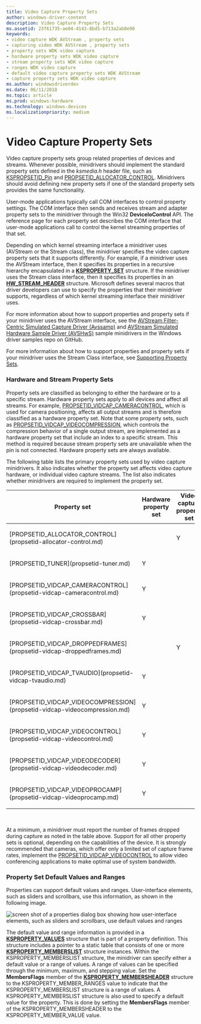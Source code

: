 ```yaml
---
title: Video Capture Property Sets
author: windows-driver-content
description: Video Capture Property Sets
ms.assetid: 23f61735-ae04-4143-8bd5-b713a2ab0e90
keywords:
- video capture WDK AVStream , property sets
- capturing video WDK AVStream , property sets
- property sets WDK video capture
- hardware property sets WDK video capture
- stream property sets WDK video capture
- ranges WDK video capture
- default video capture property sets WDK AVStream
- capture property sets WDK video capture
ms.author: windowsdriverdev
ms.date: 06/11/2018
ms.topic: article
ms.prod: windows-hardware
ms.technology: windows-devices
ms.localizationpriority: medium
---
```


# Video Capture Property Sets


Video capture property sets group related properties of devices and streams. Whenever possible, minidrivers should implement the standard property sets defined in the *ksmedia.h* header file, such as [KSPROPSETID\_Pin](kspropsetid-pin.md) and [PROPSETID\_ALLOCATOR\_CONTROL](propsetid-allocator-control.md). Minidrivers should avoid defining new property sets if one of the standard property sets provides the same functionality.

User-mode applications typically call COM interfaces to control property settings. The COM interface then sends and receives stream and adapter property sets to the minidriver through the Win32 **DeviceIoControl** API. The reference page for each property set describes the COM interface that user-mode applications call to control the kernel streaming properties of that set.

Depending on which kernel streaming interface a minidriver uses (AVStream or the Stream class), the minidriver specifies the video capture property sets that it supports differently. For example, if a minidriver uses the AVStream interface, then it specifies its properties in a recursive hierarchy encapsulated in a [**KSPROPERTY\_SET**](https://docs.microsoft.com/windows-hardware/drivers/ddi/content/ks/ns-ks-ksproperty_set) structure. If the minidriver uses the Stream class interface, then it specifies its properties in an [**HW\_STREAM\_HEADER**](https://docs.microsoft.com/windows-hardware/drivers/ddi/content/strmini/ns-strmini-_hw_stream_header) structure. Microsoft defines several macros that driver developers can use to specify the properties that their minidriver supports, regardless of which kernel streaming interface their minidriver uses.

For more information about how to support properties and property sets if your minidriver uses the AVStream interface, see the [AVStream Filter-Centric Simulated Capture Driver (Avssamp)](https://github.com/Microsoft/Windows-driver-samples/tree/master/avstream/avssamp) and [AVStream Simulated Hardware Sample Driver (AVSHwS)](https://github.com/Microsoft/Windows-driver-samples/tree/master/avstream/avshws) sample minidrivers in the Windows driver samples repo on GitHub.

For more information about how to support properties and property sets if your minidriver uses the Stream Class interface, see [Supporting Property Sets](supporting-property-sets.md).

### Hardware and Stream Property Sets

Property sets are classified as belonging to either the hardware or to a specific stream. Hardware property sets apply to all devices and affect all streams. For example, [PROPSETID\_VIDCAP\_CAMERACONTROL](propsetid-vidcap-cameracontrol.md), which is used for camera positioning, affects all output streams and is therefore classified as a hardware property set. Note that some property sets, such as [PROPSETID\_VIDCAP\_VIDEOCOMPRESSION](propsetid-vidcap-videocompression.md), which controls the compression behavior of a single output stream, are implemented as a hardware property set that include an index to a specific stream. This method is required because stream property sets are unavailable when the pin is not connected. Hardware property sets are always available.

The following table lists the primary property sets used by video capture minidrivers. It also indicates whether the property set affects video capture hardware, or individual video capture streams. The list also indicates whether minidrivers are required to implement the property set.

<table>
<colgroup>
<col width="25%" />
<col width="25%" />
<col width="25%" />
<col width="25%" />
</colgroup>
<thead>
<tr class="header">
<th>Property set</th>
<th>Hardware property set</th>
<th>Video capture property set</th>
<th>Required</th>
</tr>
</thead>
<tbody>
<tr class="odd">
<td><p>[PROPSETID_ALLOCATOR_CONTROL](propsetid-allocator-control.md)</p></td>
<td></td>
<td><p>Y</p></td>
<td></td>
</tr>
<tr class="even">
<td><p>[PROPSETID_TUNER](propsetid-tuner.md)</p></td>
<td><p>Y</p></td>
<td></td>
<td></td>
</tr>
<tr class="odd">
<td><p>[PROPSETID_VIDCAP_CAMERACONTROL](propsetid-vidcap-cameracontrol.md)</p></td>
<td><p>Y</p></td>
<td></td>
<td></td>
</tr>
<tr class="even">
<td><p>[PROPSETID_VIDCAP_CROSSBAR](propsetid-vidcap-crossbar.md)</p></td>
<td><p>Y</p></td>
<td></td>
<td></td>
</tr>
<tr class="odd">
<td><p>[PROPSETID_VIDCAP_DROPPEDFRAMES](propsetid-vidcap-droppedframes.md)</p></td>
<td></td>
<td><p>Y</p></td>
<td><p>Y</p></td>
</tr>
<tr class="even">
<td><p>[PROPSETID_VIDCAP_TVAUDIO](propsetid-vidcap-tvaudio.md)</p></td>
<td><p>Y</p></td>
<td></td>
<td></td>
</tr>
<tr class="odd">
<td><p>[PROPSETID_VIDCAP_VIDEOCOMPRESSION](propsetid-vidcap-videocompression.md)</p></td>
<td><p>Y</p></td>
<td></td>
<td></td>
</tr>
<tr class="even">
<td><p>[PROPSETID_VIDCAP_VIDEOCONTROL](propsetid-vidcap-videocontrol.md)</p></td>
<td><p>Y</p></td>
<td></td>
<td></td>
</tr>
<tr class="odd">
<td><p>[PROPSETID_VIDCAP_VIDEODECODER](propsetid-vidcap-videodecoder.md)</p></td>
<td><p>Y</p></td>
<td></td>
<td></td>
</tr>
<tr class="even">
<td><p>[PROPSETID_VIDCAP_VIDEOPROCAMP](propsetid-vidcap-videoprocamp.md)</p></td>
<td><p>Y</p></td>
<td></td>
<td></td>
</tr>
</tbody>
</table>

 

At a minimum, a minidriver must report the number of frames dropped during capture as noted in the table above. Support for all other property sets is optional, depending on the capabilities of the device. It is strongly recommended that cameras, which offer only a limited set of capture frame rates, implement the [PROPSETID\_VIDCAP\_VIDEOCONTROL](propsetid-vidcap-videocontrol.md) to allow video conferencing applications to make optimal use of system bandwidth.

### Property Set Default Values and Ranges

Properties can support default values and ranges. User-interface elements, such as sliders and scrollbars, use this information, as shown in the following image.

![screen shot of a properties dialog box showing how user-interface elements, such as sliders and scrollbars, use default values and ranges](images/vcuiprop.gif)

The default value and range information is provided in a [**KSPROPERTY\_VALUES**](https://docs.microsoft.com/windows-hardware/drivers/ddi/content/ks/ns-ks-ksproperty_values) structure that is part of a property definition. This structure includes a pointer to a static table that consists of one or more [**KSPROPERTY\_MEMBERSLIST**](https://docs.microsoft.com/windows-hardware/drivers/ddi/content/ks/ns-ks-ksproperty_memberslist) structure instances. Within the KSPROPERTY\_MEMBERSLIST structure, the minidriver can specify either a default value or a range of values. A range of values can be specified through the minimum, maximum, and stepping value. Set the **MembersFlags** member of the [**KSPROPERTY\_MEMBERSHEADER**](https://docs.microsoft.com/windows-hardware/drivers/ddi/content/ks/ns-ks-ksproperty_membersheader) structure to the KSPROPERTY\_MEMBER\_RANGES value to indicate that the KSPROPERTY\_MEMBERSLIST structure is a range of values. A KSPROPERTY\_MEMBERSLIST structure is also used to specify a default value for the property. This is done by setting the **MembersFlags** member of the KSPROPERTY\_MEMBERSHEADER to the KSPROPERTY\_MEMBER\_VALUE value.

 

 




